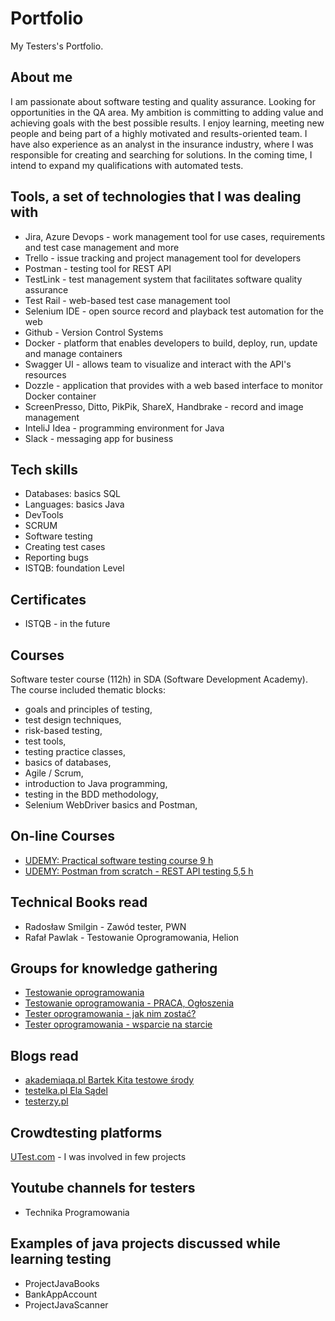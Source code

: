 # Portfolio

My Testers's Portfolio. 

## About me

I am passionate about software testing and quality assurance. Looking for opportunities in the QA area. My ambition is committing to adding value and achieving goals with the best possible results. I enjoy learning, meeting new people and being part of a highly motivated and results-oriented team. I have also experience as an analyst in the insurance industry, where I was responsible for creating and searching for solutions. In the coming time, I intend to expand my qualifications with automated tests. 

## Tools, a set of technologies that I was dealing with

* Jira, Azure Devops - work management tool for use cases, requirements and test case management and more
* Trello - issue tracking and project management tool for developers
* Postman - testing tool for REST API
* TestLink - test management system that facilitates software quality assurance
* Test Rail - web-based test case management tool
* Selenium IDE - open source record and playback test automation for the web
* Github - Version Control Systems
* Docker - platform that enables developers to build, deploy, run, update and manage containers
* Swagger UI - allows team to visualize and interact with the API's resources 
* Dozzle - application that provides with a web based interface to monitor Docker container
* ScreenPresso, Ditto, PikPik, ShareX, Handbrake - record and image management
* InteliJ Idea - programming environment for Java
* Slack - messaging app for business

## Tech skills

* Databases: basics SQL
* Languages: basics Java
* DevTools
* SCRUM
* Software testing
* Creating test cases
* Reporting bugs
* ISTQB: foundation Level

## Certificates 

* ISTQB - in the future 
 
## Courses 

Software tester course (112h) in SDA (Software Development Academy). 
The course included thematic blocks:
   - goals and principles of testing,
   - test design techniques,
   - risk-based testing,
   - test tools,
   - testing practice classes,
   - basics of databases,
   - Agile / Scrum,
   - introduction to Java programming,
   - testing in the BDD methodology,
   - Selenium WebDriver basics and Postman,

## On-line Courses

* [UDEMY: Practical software testing course 9 h](https://www.udemy.com/course/praktyczny-kurs-testowania-oprogramowania)
* [UDEMY: Postman from scratch - REST API testing 5,5 h](https://www.udemy.com/course/postman-od-podstaw-testowanie-rest-api)


## Technical Books read

* Radosław Smilgin - Zawód tester, PWN
* Rafał Pawlak - Testowanie Oprogramowania, Helion


## Groups for knowledge gathering

* [Testowanie oprogramowania](https://www.facebook.com/groups/TestowanieOprogramowania)
* [Testowanie oprogramowania - PRACA, Ogłoszenia](https://www.facebook.com/groups/215557562210470/?ref=group_header)
* [Tester oprogramowania - jak nim zostać?](https://www.facebook.com/groups/531570473876610/?ref=group_header)
* [Tester oprogramowania - wsparcie na starcie](https://www.facebook.com/groups/testeroprogramowania/?ref=group_header)

## Blogs read

* [akademiaqa.pl Bartek Kita testowe środy](https://akademiaqa.pl/testowa-sroda/)
* [testelka.pl Ela Sądel](https://testelka.pl/)
* [testerzy.pl](https://testerzy.pl/)

## Crowdtesting platforms

[UTest.com](www.utest.com) - I was involved in few projects 


 
## Youtube channels for testers
* Technika Programowania
 
## Examples of java projects discussed while learning testing

* ProjectJavaBooks
* BankAppAccount
* ProjectJavaScanner 

